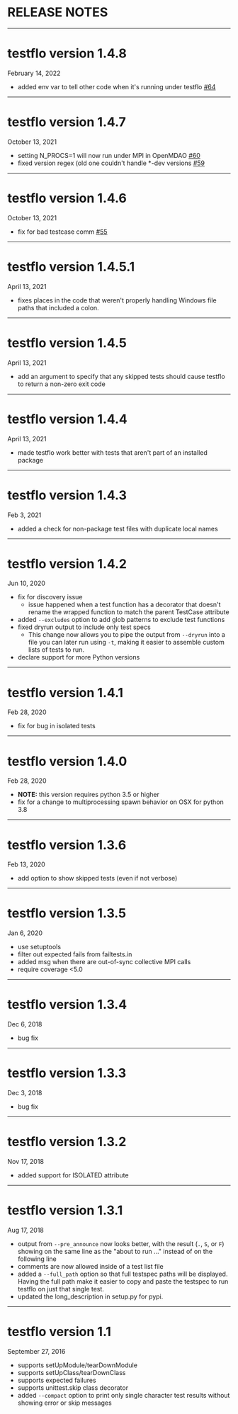 # RELEASE NOTES

***********************
# testflo version 1.4.8
February 14, 2022

- added env var to tell other code when it's running under testflo [#64](https://github.com/OpenMDAO/testflo/pull/64)

***********************
# testflo version 1.4.7
October 13, 2021

- setting N_PROCS=1 will now run under MPI in OpenMDAO [#60](https://github.com/OpenMDAO/testflo/pull/60)
- fixed version regex (old one couldn't handle *-dev versions [#59](https://github.com/OpenMDAO/testflo/pull/59)

***********************
# testflo version 1.4.6
October 13, 2021

- fix for bad testcase comm [#55](https://github.com/OpenMDAO/testflo/pull/55)

***********************
# testflo version 1.4.5.1
April 13, 2021

- fixes places in the code that weren't properly handling Windows file paths that included a colon.

***********************
# testflo version 1.4.5
April 13, 2021

- add an argument to specify that any skipped tests should cause testflo to return a non-zero exit code

***********************
# testflo version 1.4.4
April 13, 2021

- made testflo work better with tests that aren't part of an installed package

***********************
# testflo version 1.4.3
Feb 3, 2021

- added a check for non-package test files with duplicate local names

***********************
# testflo version 1.4.2
Jun 10, 2020

- fix for discovery issue
  - issue happened when a test function has a decorator that doesn't rename the wrapped function to match the parent TestCase attribute
- added `--excludes` option to add glob patterns to exclude test functions
- fixed dryrun output to include only test specs
  - This change now allows you to pipe the output from `--dryrun` into a file you can later run using `-t`, making it easier to assemble custom lists of tests to run.
- declare support for more Python versions

***********************
# testflo version 1.4.1
Feb 28, 2020

- fix for bug in isolated tests

***********************
# testflo version 1.4.0
Feb 28, 2020

- **NOTE:** this version requires python 3.5 or higher
- fix for a change to multiprocessing spawn behavior on OSX for python 3.8

***********************
# testflo version 1.3.6
Feb 13, 2020

- add option to show skipped tests (even if not verbose)

***********************
# testflo version 1.3.5
Jan 6, 2020

- use setuptools
- filter out expected fails from failtests.in
- added msg when there are out-of-sync collective MPI calls
- require coverage <5.0

***********************
# testflo version 1.3.4
Dec 6, 2018

- bug fix

***********************
# testflo version 1.3.3
Dec 3, 2018

- bug fix

***********************
# testflo version 1.3.2
Nov 17, 2018

- added support for ISOLATED attribute

***********************
# testflo version 1.3.1
Aug 17, 2018

- output from `--pre_announce` now looks better, with the result (`.`, `S`, or `F`) showing on the same line as the "about to run ..." instead of on the following line
- comments are now allowed inside of a test list file
- added a `--full_path` option so that full testspec paths will be displayed. Having the full path make it easier to copy and paste the testspec to run testflo on just that single test.
- updated the long_description in setup.py for pypi.

*********************
# testflo version 1.1
September 27, 2016

- supports setUpModule/tearDownModule
- supports setUpClass/tearDownClass
- supports expected failures
- supports unittest.skip class decorator
- added `--compact` option to print only single character test results without showing error or skip messages
